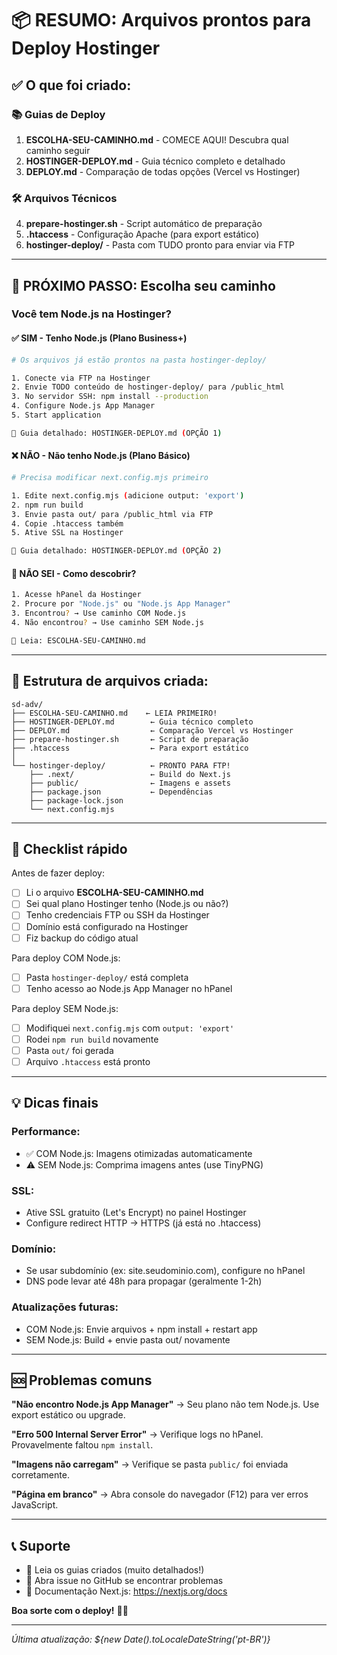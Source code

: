 # 📦 RESUMO: Arquivos prontos para Deploy Hostinger

## ✅ O que foi criado:

### 📚 Guias de Deploy
1. **ESCOLHA-SEU-CAMINHO.md** - COMECE AQUI! Descubra qual caminho seguir
2. **HOSTINGER-DEPLOY.md** - Guia técnico completo e detalhado
3. **DEPLOY.md** - Comparação de todas opções (Vercel vs Hostinger)

### 🛠️ Arquivos Técnicos
4. **prepare-hostinger.sh** - Script automático de preparação
5. **.htaccess** - Configuração Apache (para export estático)
6. **hostinger-deploy/** - Pasta com TUDO pronto para enviar via FTP

---

## 🚀 PRÓXIMO PASSO: Escolha seu caminho

### Você tem Node.js na Hostinger?

#### ✅ SIM - Tenho Node.js (Plano Business+)
```bash
# Os arquivos já estão prontos na pasta hostinger-deploy/

1. Conecte via FTP na Hostinger
2. Envie TODO conteúdo de hostinger-deploy/ para /public_html
3. No servidor SSH: npm install --production
4. Configure Node.js App Manager
5. Start application

📖 Guia detalhado: HOSTINGER-DEPLOY.md (OPÇÃO 1)
```

#### ❌ NÃO - Não tenho Node.js (Plano Básico)
```bash
# Precisa modificar next.config.mjs primeiro

1. Edite next.config.mjs (adicione output: 'export')
2. npm run build
3. Envie pasta out/ para /public_html via FTP
4. Copie .htaccess também
5. Ative SSL na Hostinger

📖 Guia detalhado: HOSTINGER-DEPLOY.md (OPÇÃO 2)
```

#### 🤔 NÃO SEI - Como descobrir?
```bash
1. Acesse hPanel da Hostinger
2. Procure por "Node.js" ou "Node.js App Manager"
3. Encontrou? → Use caminho COM Node.js
4. Não encontrou? → Use caminho SEM Node.js

📖 Leia: ESCOLHA-SEU-CAMINHO.md
```

---

## 📁 Estrutura de arquivos criada:

```
sd-adv/
├── ESCOLHA-SEU-CAMINHO.md    ← LEIA PRIMEIRO!
├── HOSTINGER-DEPLOY.md        ← Guia técnico completo
├── DEPLOY.md                  ← Comparação Vercel vs Hostinger
├── prepare-hostinger.sh       ← Script de preparação
├── .htaccess                  ← Para export estático
│
└── hostinger-deploy/          ← PRONTO PARA FTP!
    ├── .next/                 ← Build do Next.js
    ├── public/                ← Imagens e assets
    ├── package.json           ← Dependências
    ├── package-lock.json
    └── next.config.mjs
```

---

## 🎯 Checklist rápido

Antes de fazer deploy:

- [ ] Li o arquivo **ESCOLHA-SEU-CAMINHO.md**
- [ ] Sei qual plano Hostinger tenho (Node.js ou não?)
- [ ] Tenho credenciais FTP ou SSH da Hostinger
- [ ] Domínio está configurado na Hostinger
- [ ] Fiz backup do código atual

Para deploy COM Node.js:
- [ ] Pasta `hostinger-deploy/` está completa
- [ ] Tenho acesso ao Node.js App Manager no hPanel

Para deploy SEM Node.js:
- [ ] Modifiquei `next.config.mjs` com `output: 'export'`
- [ ] Rodei `npm run build` novamente
- [ ] Pasta `out/` foi gerada
- [ ] Arquivo `.htaccess` está pronto

---

## 💡 Dicas finais

### Performance:
- ✅ COM Node.js: Imagens otimizadas automaticamente
- ⚠️ SEM Node.js: Comprima imagens antes (use TinyPNG)

### SSL:
- Ative SSL gratuito (Let's Encrypt) no painel Hostinger
- Configure redirect HTTP → HTTPS (já está no .htaccess)

### Domínio:
- Se usar subdomínio (ex: site.seudominio.com), configure no hPanel
- DNS pode levar até 48h para propagar (geralmente 1-2h)

### Atualizações futuras:
- COM Node.js: Envie arquivos + npm install + restart app
- SEM Node.js: Build + envie pasta out/ novamente

---

## 🆘 Problemas comuns

**"Não encontro Node.js App Manager"**
→ Seu plano não tem Node.js. Use export estático ou upgrade.

**"Erro 500 Internal Server Error"**
→ Verifique logs no hPanel. Provavelmente faltou `npm install`.

**"Imagens não carregam"**
→ Verifique se pasta `public/` foi enviada corretamente.

**"Página em branco"**
→ Abra console do navegador (F12) para ver erros JavaScript.

---

## 📞 Suporte

- 📖 Leia os guias criados (muito detalhados!)
- 🐛 Abra issue no GitHub se encontrar problemas
- 💬 Documentação Next.js: https://nextjs.org/docs

**Boa sorte com o deploy!** 🚀✨

---

_Última atualização: ${new Date().toLocaleDateString('pt-BR')}_
